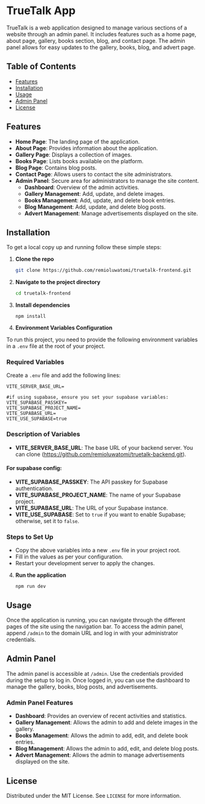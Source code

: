 # TrueTalk App

TrueTalk is a web application designed to manage various sections of a website through an admin panel. It includes features such as a home page, about page, gallery, books section, blog, and contact page. The admin panel allows for easy updates to the gallery, books, blog, and advert page.

## Table of Contents

- [Features](#features)
- [Installation](#installation)
- [Usage](#usage)
- [Admin Panel](#admin-panel)
- [License](#license)

## Features

- **Home Page**: The landing page of the application.
- **About Page**: Provides information about the application.
- **Gallery Page**: Displays a collection of images.
- **Books Page**: Lists books available on the platform.
- **Blog Page**: Contains blog posts.
- **Contact Page**: Allows users to contact the site administrators.
- **Admin Panel**: Secure area for administrators to manage the site content.
  - **Dashboard**: Overview of the admin activities.
  - **Gallery Management**: Add, update, and delete images.
  - **Books Management**: Add, update, and delete book entries.
  - **Blog Management**: Add, update, and delete blog posts.
  - **Advert Management**: Manage advertisements displayed on the site.

## Installation

To get a local copy up and running follow these simple steps:

1. **Clone the repo**

   ```sh
   git clone https://github.com/remioluwatomi/truetalk-frontend.git

   ```

2. **Navigate to the project directory**

   ```sh
   cd truetalk-frontend

   ```

3. **Install dependencies**

   ```
   npm install

   ```

4. **Environment Variables Configuration**

To run this project, you need to provide the following environment variables in a `.env` file at the root of your project.

### Required Variables

Create a `.env` file and add the following lines:

```env
VITE_SERVER_BASE_URL=

#if using supabase, ensure you set your supabase variables:
VITE_SUPABASE_PASSKEY=
VITE_SUPABASE_PROJECT_NAME=
VITE_SUPABASE_URL=
VITE_USE_SUPABASE=true
```

### Description of Variables

- **VITE_SERVER_BASE_URL**: The base URL of your backend server. You can clone (https://github.com/remioluwatomi/truetalk-backend.git).

#### For supabase config:

- **VITE_SUPABASE_PASSKEY**: The API passkey for Supabase authentication.
- **VITE_SUPABASE_PROJECT_NAME**: The name of your Supabase project.
- **VITE_SUPABASE_URL**: The URL of your Supabase instance.
- **VITE_USE_SUPABASE**: Set to `true` if you want to enable Supabase; otherwise, set it to `false`.

### Steps to Set Up

- Copy the above variables into a new `.env` file in your project root.
- Fill in the values as per your configuration.
- Restart your development server to apply the changes.

4. **Run the application**

   ```
   npm run dev

   ```

## Usage

Once the application is running, you can navigate through the different pages of the site using the navigation bar. To access the admin panel, append `/admin` to the domain URL and log in with your administrator credentials.

## Admin Panel

The admin panel is accessible at `/admin`. Use the credentials provided during the setup to log in. Once logged in, you can use the dashboard to manage the gallery, books, blog posts, and advertisements.

### Admin Panel Features

- **Dashboard**: Provides an overview of recent activities and statistics.
- **Gallery Management**: Allows the admin to add and delete images in the gallery.
- **Books Management**: Allows the admin to add, edit, and delete book entries.
- **Blog Management**: Allows the admin to add, edit, and delete blog posts.
- **Advert Management**: Allows the admin to manage advertisements displayed on the site.

## License

Distributed under the MIT License. See `LICENSE` for more information.
